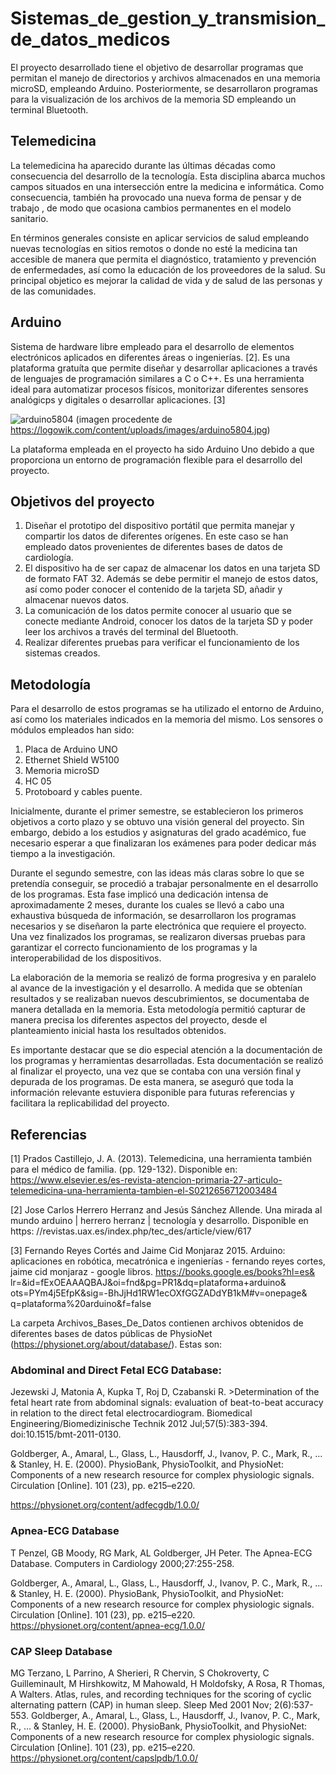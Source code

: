 # Sistemas_de_gestion_y_transmision_de_datos_medicos
El proyecto desarrollado tiene el objetivo de desarrollar programas que permitan el manejo de directorios y archivos almacenados en una memoria microSD, empleando Arduino. Posteriormente, se desarrollaron programas para la visualización de los archivos de la memoria SD empleando un terminal Bluetooth. 

## Telemedicina
La telemedicina ha aparecido durante las últimas décadas como consecuencia del desarrollo de la tecnología. Esta disciplina abarca muchos campos situados en una intersección entre la medicina e informática. Como consecuencia, también ha provocado una nueva forma de pensar y de trabajo , de modo que ocasiona cambios permanentes en el modelo sanitario. 

En términos generales consiste en aplicar servicios de salud empleando nuevas tecnologías en sitios  remotos o donde no esté la medicina tan accesible de manera que permita el diagnóstico, tratamiento y prevención de enfermedades, así como la educación de los proveedores de la salud. Su principal objetico es mejorar la calidad de vida y de salud de las personas y de las comunidades. 

## Arduino 
Sistema de hardware libre empleado para el desarrollo de elementos electrónicos aplicados en diferentes áreas o ingenierías. [2]. Es una plataforma gratuíta que permite diseñar y desarrollar aplicaciones a través de lenguajes de programación similares a C o C++. Es una herramienta ideal para automatizar procesos físicos, monitorizar diferentes sensores analógicps y digitales o desarrollar aplicaciones. [3]

![arduino5804](https://github.com/VictorBarcina/Sistemas_de_gestion_y_transmision_de_datos_medicos/assets/80346517/e4ed5cf3-0749-4fb0-8e35-00a45ae2b7d9) (imagen procedente de https://logowik.com/content/uploads/images/arduino5804.jpg) 


La plataforma empleada en el proyecto ha sido Arduino Uno debido a que proporciona un entorno de programación flexible para el desarrollo del proyecto. 

## Objetivos del proyecto
1. Diseñar el prototipo del dispositivo portátil que permita manejar y
compartir los datos de diferentes orígenes. En este caso se han empleado
datos provenientes de diferentes bases de datos de cardiología.
2. El dispositivo ha de ser capaz de almacenar los datos en una tarjeta
SD de formato FAT 32. Además se debe permitir el manejo de estos
datos, así como poder conocer el contenido de la tarjeta SD, añadir y
almacenar nuevos datos.
3. La comunicación de los datos permite conocer al usuario que se conecte
mediante Android, conocer los datos de la tarjeta SD y poder leer los
archivos a través del terminal del Bluetooth.
4. Realizar diferentes pruebas para verificar el funcionamiento de los
sistemas creados.

## Metodología 
Para el desarrollo de estos programas se ha utilizado el entorno de Arduino, así como los materiales indicados en la memoria del mismo. Los sensores o módulos empleados han sido: 
1. Placa de Arduino UNO
2. Ethernet Shield W5100
3. Memoria microSD
4. HC 05
5. Protoboard y cables puente.

Inicialmente, durante el primer semestre, se establecieron los primeros objetivos a corto plazo y se obtuvo una visión general del proyecto. Sin embargo, debido a los estudios y asignaturas del grado académico, fue necesario esperar a que finalizaran los exámenes para poder dedicar más tiempo a la investigación.

Durante el segundo semestre, con las ideas más claras sobre lo que se pretendía conseguir, se procedió a trabajar personalmente en el desarrollo de los programas. Esta fase implicó una dedicación intensa de aproximadamente 2 meses, durante los cuales se llevó a cabo una exhaustiva búsqueda de información, se desarrollaron los programas necesarios y se diseñaron la
parte electrónica que requiere el proyecto. Una vez finalizados los programas, se realizaron diversas pruebas para garantizar el correcto funcionamiento de los programas y la 
 interoperabilidad de los dispositivos.
 
La elaboración de la memoria se realizó de forma progresiva y en paralelo al avance de la investigación y el desarrollo. A medida que se obtenían resultados y se realizaban nuevos descubrimientos, se documentaba de manera detallada en la memoria. Esta metodología permitió capturar de manera precisa los diferentes aspectos del proyecto, desde el planteamiento
inicial hasta los resultados obtenidos.

Es importante destacar que se dio especial atención a la documentación de los programas y herramientas desarrolladas. Esta documentación se realizó al finalizar el proyecto, una vez que se contaba con una versión final y depurada de los programas. De esta manera, se aseguró que toda la información relevante estuviera disponible para futuras referencias y facilitara la replicabilidad del proyecto.


## Referencias
[1] Prados Castillejo, J. A. (2013). Telemedicina, una herramienta también para el médico de familia. (pp. 129-132). Disponible en: https://www.elsevier.es/es-revista-atencion-primaria-27-articulo-telemedicina-una-herramienta-tambien-el-S0212656712003484 

[2] Jose Carlos Herrero Herranz and Jesús Sánchez Allende. Una mirada al
mundo arduino | herrero herranz | tecnología y desarrollo. Disponible en https:
//revistas.uax.es/index.php/tec_des/article/view/617

[3] Fernando Reyes Cortés and Jaime Cid Monjaraz 2015. Arduino: aplicaciones
en robótica, mecatrónica e ingenierías - fernando reyes cortes, jaime cid
monjaraz - google libros. https://books.google.es/books?hl=es&
lr=&id=fExOEAAAQBAJ&oi=fnd&pg=PR1&dq=plataforma+arduino&
ots=PYm4j5EfpK&sig=-BhJjHd1RW1ecOXfGGZADdYB1kM#v=onepage&
q=plataforma%20arduino&f=false

La carpeta Archivos_Bases_De_Datos contienen archivos obtenidos de diferentes bases de datos públicas de PhysioNet (https://physionet.org/about/database/). 
Estas son: 
### Abdominal and Direct Fetal ECG Database:
Jezewski J, Matonia A, Kupka T, Roj D, Czabanski R. >Determination of the fetal heart rate from abdominal signals: evaluation of beat-to-beat accuracy in relation to the direct fetal electrocardiogram. Biomedical Engineering/Biomedizinische Technik 2012 Jul;57(5):383-394. doi:10.1515/bmt-2011-0130. 

Goldberger, A., Amaral, L., Glass, L., Hausdorff, J., Ivanov, P. C., Mark, R., ... & Stanley, H. E. (2000). PhysioBank, PhysioToolkit, and PhysioNet: Components of a new research resource for complex physiologic signals. Circulation [Online]. 101 (23), pp. e215–e220.

https://physionet.org/content/adfecgdb/1.0.0/

### Apnea-ECG Database
T Penzel, GB Moody, RG Mark, AL Goldberger, JH Peter. The Apnea-ECG Database. Computers in Cardiology 2000;27:255-258.

Goldberger, A., Amaral, L., Glass, L., Hausdorff, J., Ivanov, P. C., Mark, R., ... & Stanley, H. E. (2000). PhysioBank, PhysioToolkit, and PhysioNet: Components of a new research resource for complex physiologic signals. Circulation [Online]. 101 (23), pp. e215–e220.
https://physionet.org/content/apnea-ecg/1.0.0/

### CAP Sleep Database
MG Terzano, L Parrino, A Sherieri, R Chervin, S Chokroverty, C Guilleminault, M Hirshkowitz, M Mahowald, H Moldofsky, A Rosa, R Thomas, A Walters. Atlas, rules, and recording techniques for the scoring of cyclic alternating pattern (CAP) in human sleep. Sleep Med 2001 Nov; 2(6):537-553.
Goldberger, A., Amaral, L., Glass, L., Hausdorff, J., Ivanov, P. C., Mark, R., ... & Stanley, H. E. (2000). PhysioBank, PhysioToolkit, and PhysioNet: Components of a new research resource for complex physiologic signals. Circulation [Online]. 101 (23), pp. e215–e220.
https://physionet.org/content/capslpdb/1.0.0/
